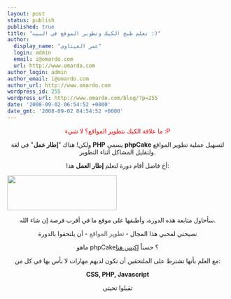 ```yaml
---
layout: post
status: publish
published: true
title: "تعلم طبخ الكيك وتطوير الموقع في البيت :)"
author:
  display_name: "عمر العيثاوي"
  login: admin
  email: i@omardo.com
  url: http://www.omardo.com
author_login: admin
author_email: i@omardo.com
author_url: http://www.omardo.com
wordpress_id: 255
wordpress_url: http://www.omardo.com/blog/?p=255
date: '2008-09-02 06:54:52 +0000'
date_gmt: '2008-09-02 04:54:52 +0000'
---
```

<p style="text-align: center;"><span style="color: #ff0000;">ما علاقة الكيك بتطوير المواقع؟ لا شيء :P</span></p>
<p style="text-align: center;">ولكن! هناك "<strong>إطار عمل</strong>" في لغة <strong>PHP</strong> يسمى <strong>phpCake</strong> لتسهيل عملية تطوير المواقع ولتقليل المشاكل أثناء التطوير.</p>
<p style="text-align: center;">أخ فاضل أقام دورة لتعلم <strong>إطار العمل</strong> هذا:</p>
<p><a href="http://dev.holooli.com/2008/08/03/%D8%AA%D8%B9%D9%84%D9%85-%D8%A7%D9%84%D9%83%D9%8A%D9%83-%D9%88%D8%AA%D8%B7%D9%88%D9%8A%D8%B1-%D8%A7%D9%84%D9%85%D9%88%D8%A7%D9%82%D8%B9-%D8%A8%D8%A7%D9%84%D8%A8%D9%8A%D8%AA/"><img class="aligncenter" title="تعلم طبخ الكيك وتطوير المواقع في البيت" src="http://dev.holooli.com/wp-content/uploads/ban3.png" alt="" width="250" height="80" /></a></p>
<p style="text-align: center;">
<p style="text-align: center;"><!--more-->سأحاول متابعة هذه الدورة، وأطبقها على موقع ما في أقرب فرصة إن شاء الله.</p>
<p style="text-align: center;">نصيحتي لمحبي هذا المجال - <span style="color: #808080;"><strong>تطوير المواقع</strong></span> - أن يلتحقوا بالدورة</p>
<p style="text-align: center;">ماهو phpCake؟ حسناً <a href="http://dev.holooli.com/2008/07/10/cakephp-intro/">إكبس هنا</a></p>
<p style="text-align: center;">مع العلم بأنها تشترط على الملتحقين أن تكون لديهم مهارات لا بأس بها في كل من:</p>
<p style="text-align: center;"><strong>CSS, PHP, Javascript</strong></p>
<p style="text-align: center;">تقبلوا تحيتي</p>
